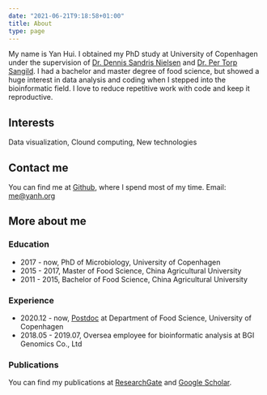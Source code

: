 ```yaml
---
date: "2021-06-21T9:18:58+01:00"
title: About
type: page
---
```


My name is Yan Hui. I obtained my PhD study at University of Copenhagen under the supervision of [Dr. Dennis Sandris Nielsen](https://food.ku.dk/english/staff/?pure=en%2Fpersons%2Fdennis-sandris-nielsen(08539a0e-05f4-454e-ad2a-de195363dbd1)%2Factivities.html) and [Dr. Per Torp Sangild](https://ivh.ku.dk/english/employees/?pure=en%2Fpersons%2Fper-torp-sangild(d0225a7f-ad88-418d-8660-bff37f7358d9)%2Fdownloads.html). I had a bachelor and master degree of food science, but showed a huge interest in data analysis and coding when I stepped into the bioinformatic field. I love to reduce repetitive work with code and keep it reproductive. 

## Interests
Data visualization, Clound computing, New technologies

## Contact me
You can find me at [Github](https://github.com/yanhui09), where I spend most of my time. Email: me@yanh.org

## More about me 
### Education

- 2017 - now, PhD of Microbiology, University of Copenhagen 
- 2015 - 2017, Master of Food Science, China Agricultural University 
- 2011 - 2015, Bachelor of Food Science, China Agricultural University 

### Experience

- 2020.12 - now, [Postdoc](https://food.ku.dk/english/staff/?pure=en/persons/604681) at Department of Food Science, University of Copenhagen
- 2018.05 - 2019.07, Oversea employee for bioinformatic analysis at BGI Genomics Co., Ltd

### Publications
You can find my publications at [ResearchGate](https://www.researchgate.net/profile/Yan_Hui4) and [Google Scholar](https://scholar.google.com/citations?user=BJ5H46gAAAAJ&hl=en).




